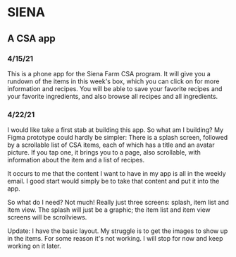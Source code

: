 # SIENA
## A CSA app

### 4/15/21

This is a phone app for the Siena Farm CSA program. It will give you a rundown of the items in this week's box, which you can click on for more information and recipes. You will be able to save your favorite recipes and your favorite ingredients, and also browse all recipes and all ingredients.

### 4/22/21

I would like take a first stab at building this app. So what am I building? My Figma prototype could hardly be simpler: There is a splash screen, followed by a scrollable list of CSA items, each of which has a title and an avatar picture. If you tap one, it brings you to a page, also scrollable, with information about the item and a list of recipes.

It occurs to me that the content I want to have in my app is all in the weekly email. I good start would simply be to take that content and put it into the app.

So what do I need? Not much! Really just three screens: splash, item list and item view. The splash will just be a graphic; the item list and item view screens will be scrollviews.

Update: I have the basic layout. My struggle is to get the images to show up in the items. For some reason it's not working. I will stop for now and keep working on it later.